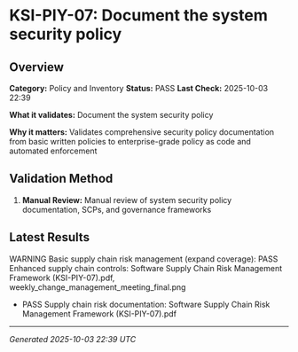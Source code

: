 # KSI-PIY-07: Document the system security policy

## Overview

**Category:** Policy and Inventory
**Status:** PASS
**Last Check:** 2025-10-03 22:39

**What it validates:** Document the system security policy

**Why it matters:** Validates comprehensive security policy documentation from basic written policies to enterprise-grade policy as code and automated enforcement

## Validation Method

1. **Manual Review:** Manual review of system security policy documentation, SCPs, and governance frameworks

## Latest Results

WARNING Basic supply chain risk management (expand coverage): PASS Enhanced supply chain controls: Software Supply Chain Risk Management Framework (KSI-PIY-07).pdf, weekly_change_management_meeting_final.png
- PASS Supply chain risk documentation: Software Supply Chain Risk Management Framework (KSI-PIY-07).pdf

---
*Generated 2025-10-03 22:39 UTC*
